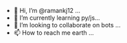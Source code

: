 - 👋 Hi, I’m @ramankj12 ...
- 🌱 I’m currently learning py/js...
- 💞️ I’m looking to collaborate on bots ...
- 📫 How to reach me earth ...

<!---
ramankj12/ramankj12 is a ✨ special ✨ repository because its `README.md` (this file) appears on your GitHub profile.
You can click the Preview link to take a look at your changes.
--->

